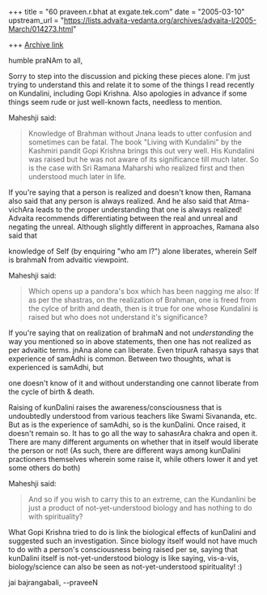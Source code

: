 +++
title = "60 praveen.r.bhat at exgate.tek.com"
date = "2005-03-10"
upstream_url = "https://lists.advaita-vedanta.org/archives/advaita-l/2005-March/014273.html"

+++
[Archive link](https://lists.advaita-vedanta.org/archives/advaita-l/2005-March/014273.html)

humble praNAm to all,

Sorry to step into the discussion and picking these pieces alone. I'm just 
trying to understand this and relate it to some of the things I read
recently 
on Kundalini, including Gopi Krishna. Also apologies in advance if some
things 
seem rude or just well-known facts, needless to mention.

Maheshji said:
> Knowledge of Brahman without Jnana
> leads to utter confusion and sometimes can be fatal. The book "Living
> with Kundalini" by the Kashmiri pandit Gopi Krishna brings this out
> very well. His Kundalini was raised but he was not aware of its
> significance till much later. So is the case with Sri Ramana Maharshi
> who realized first and then understood much later in life.

If you're saying that a person is realized and doesn't know then, Ramana 
also said that any person is always realized. And he also said that 
Atma-vichAra leads to the proper understanding that one is always realized!
Advaita recommends differentiating between the real and unreal and negating 
the unreal. Although slightly different in approaches, Ramana also said that

knowledge of Self (by enquiring "who am I?") alone liberates, wherein Self 
is brahmaN from advaitic viewpoint.


Maheshji said:
> Which opens up a pandora's box which has been nagging me also: If as
> per the shastras, on the realization of Brahman, one is freed from the
> cylce of brith and death, then is it true for one whose Kundalini is
> raised but who does not understand it's significance? 

If you're saying that on realization of brahmaN and not *understanding* the
way 
you mentioned so in above statements, then one has not realized as per
advaitic
terms. jnAna alone can liberate. Even tripurA rahasya says that experience
of 
samAdhi is common. Between two thoughts, what is experienced is samAdhi, but

one doesn't know of it and without understanding one cannot liberate from
the 
cycle of birth & death.

Raising of kunDalini raises the awareness/consciousness that is undoubtedly 
understood from various teachers like Swami Sivananda, etc. But as is the 
experience of samAdhi, so is the kunDalini. Once raised, it doesn't remain
so. 
It has to go all the way to sahasrAra chakra and open it. There are many 
different arguments on whether that in itself would liberate the person or 
not! (As such, there are different ways among kunDalini practioners
themselves 
wherein some raise it, while others lower it and yet some others do both)


Maheshji said:
> And so if you
> wish to carry this to an extreme, can the Kundanlini be just a product
> of not-yet-understood biology and has nothing to do with spirituality?

What Gopi Krishna tried to do is link the biological effects of kunDalini 
and suggested such an investigation. Since biology itself would not have 
much to do with a person's consciousness being raised per se, saying that 
kunDalini itself is not-yet-understood biology is like saying, vis-a-vis, 
biology/science can also be seen as not-yet-understood spirituality! :)

jai bajrangabali,
--praveeN


